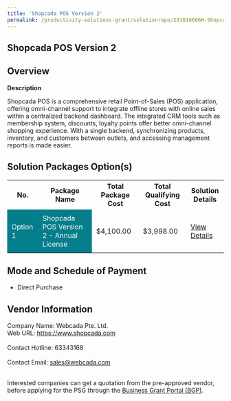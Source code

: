 ```yaml
---
title: 'Shopcada POS Version 2'
permalink: /productivity-solutions-grant/solutionrepo/201016666H-Shopcd-POS-v-2-G
---
```


## Shopcada POS Version 2

## Overview

**Description**

Shopcada POS is a comprehensive retail Point-of-Sales (POS) application, offering omni-channel support to integrate offline stores with online sales within a centralized backend dashboard. The integrated CRM tools such as membership system, discounts, loyalty points offer better omni-channel shopping experience.  With a single backend, synchronizing products, inventory, and customers between outlets, and accessing management reports is made easier.

## Solution Packages Option(s)

<table>
<tr>
<th><b>No.</b></th>
<th><b>Package Name</b></th>
<th><b>Total Package Cost</b></th>
<th><b>Total Qualifying Cost</b></th>
<th><b>Solution Details</b></th>
</tr>
<tr>
<td style='padding: 10px; background-color: #037E8A; color: #FFFFFF;'>Option 1</td>
<td style='padding: 10px; background-color: #037E8A; color: #FFFFFF;'>Shopcada POS Version 2 - Annual License</td>
<td style='padding: 10px;'>$4,100.00</td>
<td style='padding: 10px;'>$3,998.00</td>
<td style='padding: 10px;'><a href='/images/psg/Webcada_20220075_Desensitised_Annex_3.pdf' target='_blank'>View Details</a></td>
</tr>
</table>

## Mode and Schedule of Payment

 - Direct Purchase

## Vendor Information

 Company Name: Webcada Pte. Ltd.<br>Web URL: https://www.shopcada.com <br><br>Contact Hotline: 63343168 <br><br>Contact Email: sales@webcada.com <br><br>

Interested companies can get a quotation from the pre-approved vendor, before applying for the PSG through the <a href='https://www.businessgrants.gov.sg/' target='_blank' rel='noopener'>Business Grant Portal (BGP)</a>.

<script src="/jquery/resize-tables.js"></script>
